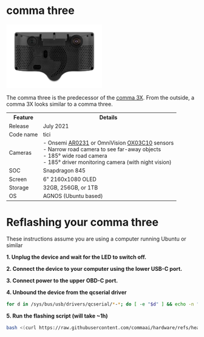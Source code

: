 # comma three

<img src="https://github.com/commaai/hardware/blob/master/comma_three/comma-three.jpg" width="50%">

The comma three is the predecessor of the [comma 3X](../comma_3X/README.md).
From the outside, a comma 3X looks similar to a comma three.

<table>
   <tr>
      <th>Feature</th>
      <th>Details</th>
   </tr>
   <tr>
      <td>Release</td>
      <td>July 2021</td>
   </tr>
   <tr>
      <td>Code name</td>
      <td>tici</td>
   </tr>
   <tr>
      <td>Cameras</td>
      <td>
         - Onsemi <a href="https://www.onsemi.com/products/sensors/image-sensors/AR0231AT">AR0231</a> or OmniVision <a href="https://www.ovt.com/products/os04c10/">OX03C10</a> sensors<br>
         - Narrow road camera to see far-away objects<br>
         - 185° wide road camera<br>
         - 185° driver monitoring camera (with night vision)<br>
      </td>
   </tr>
   <tr>
      <td>SOC</td>
      <td>Snapdragon 845</td>
   </tr>
   <tr>
      <td>Screen</td>
      <td>
         6" 2160x1080 OLED
      </td>
   </tr>
   <tr>
      <td>Storage</td>
      <td>32GB, 256GB, or 1TB</td>
   </tr>
   <tr>
      <td>OS</td>
      <td>AGNOS (Ubuntu based)</td>
   </tr>
</table>

# Reflashing your comma three #
These instructions assume you are using a computer running Ubuntu or similar

**1. Unplug the device and wait for the LED to switch off.**

**2. Connect the device to your computer using the lower USB-C port.**

**3. Connect power to the upper OBD-C port.**

**4. Unbound the device from the qcserial driver**
``` bash
for d in /sys/bus/usb/drivers/qcserial/*-*; do [ -e "$d" ] && echo -n "$(basename $d)" | sudo tee /sys/bus/usb/drivers/qcserial/unbind > /dev/null; done
```

**5. Run the flashing script (will take ~1h)**
``` bash
bash <(curl https://raw.githubusercontent.com/commaai/hardware/refs/heads/tici_flash/comma_three/scripts/flash.sh)
```
